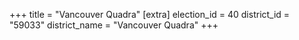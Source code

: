 +++
title = "Vancouver Quadra"
[extra]
election_id = 40
district_id = "59033"
district_name = "Vancouver Quadra"
+++
